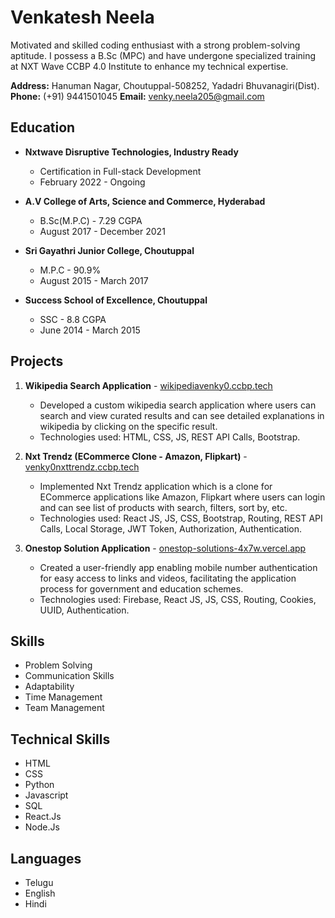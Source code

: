 # Venkatesh Neela

Motivated and skilled coding enthusiast with a strong problem-solving aptitude. I possess a B.Sc (MPC) and have undergone specialized training at NXT Wave CCBP 4.0 Institute to enhance my technical expertise.

**Address:** Hanuman Nagar, Choutuppal-508252, Yadadri Bhuvanagiri(Dist).
**Phone:** (+91) 9441501045
**Email:** venky.neela205@gmail.com

## Education
- **Nxtwave Disruptive Technologies, Industry Ready**
  - Certification in Full-stack Development
  - February 2022 - Ongoing

- **A.V College of Arts, Science and Commerce, Hyderabad**
  - B.Sc(M.P.C) - 7.29 CGPA
  - August 2017 - December 2021

- **Sri Gayathri Junior College, Choutuppal**
  - M.P.C - 90.9%
  - August 2015 - March 2017

- **Success School of Excellence, Choutuppal**
  - SSC - 8.8 CGPA
  - June 2014 - March 2015

## Projects
1. **Wikipedia Search Application** - [wikipediavenky0.ccbp.tech](wikipediavenky0.ccbp.tech)
   - Developed a custom wikipedia search application where users can search and view curated results and can see detailed explanations in wikipedia by clicking on the specific result.
   - Technologies used: HTML, CSS, JS, REST API Calls, Bootstrap.

2. **Nxt Trendz (ECommerce Clone - Amazon, Flipkart)** - [venky0nxttrendz.ccbp.tech](venky0nxttrendz.ccbp.tech)
   - Implemented Nxt Trendz application which is a clone for ECommerce applications like Amazon, Flipkart where users can login and can see list of products with search, filters, sort by, etc.
   - Technologies used: React JS, JS, CSS, Bootstrap, Routing, REST API Calls, Local Storage, JWT Token, Authorization, Authentication.

3. **Onestop Solution Application** - [onestop-solutions-4x7w.vercel.app](onestop-solutions-4x7w.vercel.app)
   - Created a user-friendly app enabling mobile number authentication for easy access to links and videos, facilitating the application process for government and education schemes.
   - Technologies used: Firebase, React JS, JS, CSS, Routing, Cookies, UUID, Authentication.

## Skills
- Problem Solving
- Communication Skills
- Adaptability
- Time Management
- Team Management

## Technical Skills
- HTML
- CSS
- Python
- Javascript
- SQL
- React.Js
- Node.Js

## Languages
- Telugu
- English
- Hindi
